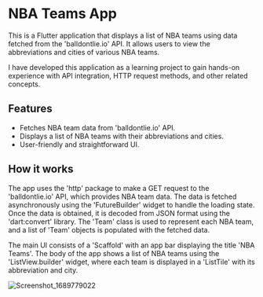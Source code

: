 # NBA Teams App

This is a Flutter application that displays a list of NBA teams using data fetched from the 'balldontlie.io' API. It allows users to view the abbreviations and cities of various NBA teams.

I have developed this application as a learning project to gain hands-on experience with API integration, HTTP request methods, and other related concepts.

## Features

- Fetches NBA team data from 'balldontlie.io' API.
- Displays a list of NBA teams with their abbreviations and cities.
- User-friendly and straightforward UI.

## How it works

The app uses the 'http' package to make a GET request to the 'balldontlie.io' API, which provides NBA team data. The data is fetched asynchronously using the 'FutureBuilder' widget to handle the loading state. Once the data is obtained, it is decoded from JSON format using the 'dart:convert' library. The 'Team' class is used to represent each NBA team, and a list of 'Team' objects is populated with the fetched data.

The main UI consists of a 'Scaffold' with an app bar displaying the title 'NBA Teams'. The body of the app shows a list of NBA teams using the 'ListView.builder' widget, where each team is displayed in a 'ListTile' with its abbreviation and city.

![Screenshot_1689779022](https://github.com/ganesh-vallabhareddy/NBA-Teams/assets/110174850/dd3f420a-3622-4184-9fe6-a4d6bf99cf50)
